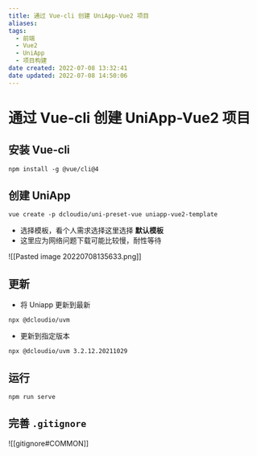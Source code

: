 ```yaml
---
title: 通过 Vue-cli 创建 UniApp-Vue2 项目
aliases: 
tags: 
  - 前端 
  - Vue2
  - UniApp
  - 项目构建
date created: 2022-07-08 13:32:41
date updated: 2022-07-08 14:50:06
---
```


# 通过 Vue-cli 创建 UniApp-Vue2 项目

## 安装 Vue-cli

```` shell
npm install -g @vue/cli@4
````

## 创建 UniApp

```shell
vue create -p dcloudio/uni-preset-vue uniapp-vue2-template
```

- 选择模板，看个人需求选择这里选择 **默认模板**
- 这里应为网络问题下载可能比较慢，耐性等待

![[Pasted image 20220708135633.png]]

## 更新

- 将 Uniapp 更新到最新

```sehll
npx @dcloudio/uvm
```

- 更新到指定版本

```shell
npx @dcloudio/uvm 3.2.12.20211029
```

## 运行

```shell
npm run serve
```

## 完善 `.gitignore`

![[gitignore#COMMON]]

```

```